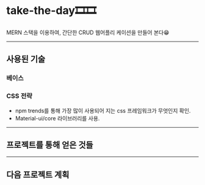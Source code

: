 # take-the-day🎞🎞

MERN 스택을 이용하여, 간단한 CRUD 웹어플리 케이션을 만들어 본다😁

---

## 사용된 기술

### 베이스


### CSS 전략
- npm trends를 통해 가장 많이 사용되어 지는 css 프레임워크가 무엇인지 확인.
- Material-ui/core 라이브러리를 사용. 

---

## 프로젝트를 통해 얻은 것들

---

## 다음 프로젝트 계획
